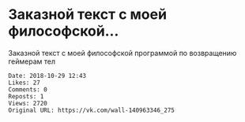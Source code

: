 # Заказной текст с моей философской...

Заказной текст с моей философской программой по возвращению геймерам тел

    Date: 2018-10-29 12:43
    Likes: 27
    Comments: 0
    Reposts: 1
    Views: 2720
    Original URL: https://vk.com/wall-140963346_275

